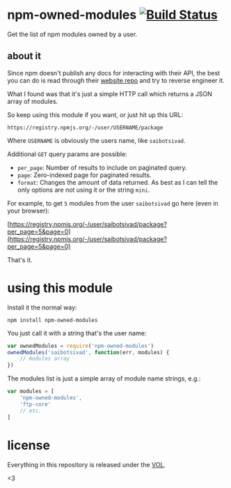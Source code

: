 # npm-owned-modules [![Build Status](https://travis-ci.org/tobiaslabs/npm-owned-modules.svg?branch=master)](https://travis-ci.org/sdmp/npm-owned-modules)

Get the list of npm modules owned by a user.

## about it

Since npm doesn't publish any docs for interacting with their API, the
best you can do is read through their [website repo](https://github.com/npm/newww)
and try to reverse engineer it.

What I found was that it's just a simple HTTP call which returns a JSON
array of modules.

So keep using this module if you want, or just hit up this URL:

	https://registry.npmjs.org/-/user/USERNAME/package

Where `USERNAME` is obviously the users name, like `saibotsivad`.

Additional `GET` query params are possible:

* `per_page`: Number of results to include on paginated query.
* `page`: Zero-indexed page for paginated results.
* `format`: Changes the amount of data returned. As best as I can
	tell the only options are not using it or the string `mini`.

For example, to get `5` modules from the user `saibotsivad` go here
(even in your browser):

[https://registry.npmjs.org/-/user/saibotsivad/package?per_page=5&page=0](https://registry.npmjs.org/-/user/saibotsivad/package?per_page=5&page=0)

That's it.

# using this module

Install it the normal way:

	npm install npm-owned-modules

You just call it with a string that's the user name:

```javascript
var ownedModules = require('npm-owned-modules')
ownedModules('saibotsivad', function(err, modules) {
	// modules array
})
```

The modules list is just a simple array of module name strings, e.g.:

```javascript
var modules = [
	'npm-owned-modules',
	'ftp-core'
	// etc.
]
```

# license

Everything in this repository is released under the [VOL](http://veryopenlicense.com).

<3

